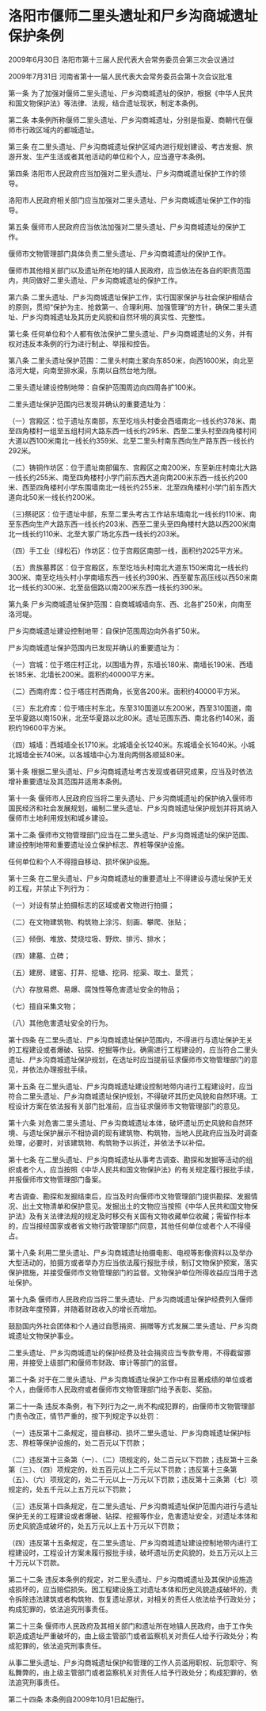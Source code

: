 # 洛阳市偃师二里头遗址和尸乡沟商城遗址保护条例

2009年6月30日 洛阳市第十三届人民代表大会常务委员会第三次会议通过

2009年7月31日 河南省第十一届人民代表大会常务委员会第十次会议批准



第一条 为了加强对偃师二里头遗址、尸乡沟商城遗址的保护，根据《中华人民共和国文物保护法》等法律、法规，结合遗址现状，制定本条例。

第二条 本条例所称偃师二里头遗址、尸乡沟商城遗址，分别是指夏、商朝代在偃师市行政区域内的都城遗址。

第三条 在二里头遗址、尸乡沟商城遗址保护区域内进行规划建设、考古发掘、旅游开发、生产生活或者其他活动的单位和个人，应当遵守本条例。

第四条 洛阳市人民政府应当加强对二里头遗址、尸乡沟商城遗址保护工作的领导。

洛阳市人民政府相关部门应当加强对二里头遗址、尸乡沟商城遗址保护工作的指导。

第五条 偃师市人民政府应当依法加强对二里头遗址、尸乡沟商城遗址的保护工作。

偃师市文物管理部门具体负责二里头遗址、尸乡沟商城遗址的保护工作。

偃师市其他相关部门以及遗址所在地的镇人民政府，应当依法在各自的职责范围内，共同做好二里头遗址、尸乡沟商城遗址的保护工作。

第六条 二里头遗址、尸乡沟商城遗址保护工作，实行国家保护与社会保护相结合的原则，贯彻“保护为主、抢救第一、合理利用、加强管理”的方针，确保二里头遗址、尸乡沟商城遗址及其历史风貌和自然环境的真实性、完整性。

第七条 任何单位和个人都有依法保护二里头遗址、尸乡沟商城遗址的义务，并有权对违反本条例的行为进行制止、举报和控告。

第八条 二里头遗址保护范围：二里头村南土冢向东850米，向西1600米，向北至洛河大堤，向南至排水渠，东南以自然台地为限。

二里头遗址建设控制地带：自保护范围周边向四周各扩100米。

二里头遗址保护范围内已发现并确认的重要遗址为：

（一）宫殿区：位于遗址东南部，东至圪垱头村委会西墙南北一线长约378米、南至四角楼村一组至五组村间大路东西一线长约295米、西至二里头村至四角楼村间大道以西100米南北一线长约359米、北至二里头村南东西向生产路东西一线长约292米。

（二）铸铜作坊区：位于遗址南部偏东、宫殿区之南200米，东至新庄村南北大路一线长约255米、南至四角楼村小学门前东西大道向南200米东西一线长约200米、西至四角楼村小学东围墙南北一线长约255米、北至四角楼村小学门前东西大道向北50米一线长约200米。

（三)祭祀区：位于遗址中部，东至二里头考古工作站东墙南北一线长约110米、南至东西向生产大路东西一线长约203米、西至二里头至四角楼村大路以西200米南北一线长约110米、北至大冢广场北东西一线长约203米。

（四）手工业（绿松石）作坊区：位于宫殿区南部一线，面积约2025平方米。

（五）贵族墓葬区：位于宫殿区，东至圪垱头村南北大道东150米南北一线长约300米、南至圪垱头村小学南墙东西一线长约390米、西至翟东高压线以西50米南北一线长约300米、北至岳佃路以南200米东西一线长约390米。

第九条 尸乡沟商城遗址保护范围：自商城城墙向东、西、北各扩250米，向南至洛河堤。

尸乡沟商城遗址建设控制地带：自保护范围周边向外各扩50米。

尸乡沟商城遗址保护范围内已发现并确认的重要遗址为：

（一）宫城：位于塔庄村正北，以围墙为界，东墙长180米、南墙长190米、西墙长185米、北墙长200米。面积约40000平方米。

（二）西南府库：位于塔庄村西南角，长宽各200米。面积约40000平方米。

（三）东北府库：位于塔庄村东北，东至310国道以东200米，西至310国道，南至华夏路以南150米，北至华夏路以北80米。遗址范围东西、南北各约140米，面积约19600平方米。

（四）城墙：西城墙全长1710米。北城墙全长1240米。东城墙全长1640米。小城北城墙全长740米。以各城墙中心为准向两侧各顺延80米。

第十条 根据二里头遗址、尸乡沟商城遗址考古发现或者研究成果，应当及时依法增补重要遗址及其范围并适用本条例。

第十一条 偃师市人民政府应当将二里头遗址、尸乡沟商城遗址的保护纳入偃师市国民经济和社会发展规划，编制二里头遗址、尸乡沟商城遗址保护规划并将其纳入偃师市土地利用规划和城乡建设。

第十二条 偃师市文物管理部门应当在二里头遗址、尸乡沟商城遗址的保护范围、建设控制地带和重要遗址设立保护标志、界桩等保护设施。

任何单位和个人不得擅自移动、损坏保护设施。

第十三条 在二里头遗址、尸乡沟商城遗址的重要遗址上不得建设与遗址保护无关的工程，并禁止下列行为：

（一）对设有禁止拍摄标志的区域或者文物进行拍摄；

（二）在文物建筑物、构筑物上涂污、刻画、攀爬、张贴；

（三）倾倒、堆放、焚烧垃圾、野炊、排污、排水；

（四）建墓、立碑；

（五）建房、建窑、打井、挖塘、挖洞、挖渠、取土、垦荒；

（六）存放易燃、易爆、腐蚀性等危害遗址安全的物品；

（七）擅自采集文物；

（八）其他危害遗址安全的行为。

第十四条 在二里头遗址、尸乡沟商城遗址保护范围内，不得进行与遗址保护无关的工程建设或者爆破、钻探、挖掘等作业。确需进行工程建设的，应当符合二里头遗址、尸乡沟商城遗址保护规划，在选址时应当提前征求偃师市文物管理部门的意见，并依法办理报批手续。

第十五条 在二里头遗址、尸乡沟商城遗址建设控制地带内进行工程建设时，应当符合二里头遗址、尸乡沟商城遗址保护规划，不得破坏其历史风貌和自然环境。工程设计方案在依法报有关部门批准前，应当征求偃师市文物管理部门的意见。

第十六条 对危害二里头遗址、尸乡沟商城遗址本体，破坏遗址历史风貌和自然环境、与遗址保护展示不相协调的现有建筑物、构筑物，当地人民政府应当及时调查处理，必要时，对该建筑物、构筑物予以拆迁，并依法予以补偿。

第十七条 在二里头遗址、尸乡沟商城遗址从事考古调查、勘探和发掘等活动的组织或者个人，应当按照《中华人民共和国文物保护法》的有关规定履行报批手续，并报偃师市文物管理部门备案。

考古调查、勘探和发掘结束后，应当及时向偃师市文物管理部门提供勘探、发掘情况、出土文物清单和保护意见。发掘出土的文物应当按照《中华人民共和国文物保护法》及有关法律法规的规定及时移交有关国有文物收藏单位收藏；需留作标本的，应当报经国家或者省文物行政管理部门同意，其他任何单位或者个人不得侵占。

第十八条 利用二里头遗址、尸乡沟商城遗址拍摄电影、电视等影像资料以及举办大型活动的，拍摄方或者举办方应当依法履行报批手续，制订文物保护预案，落实保护措施，并接受偃师市文物管理部门的监督。文物保护单位所得收益应当用于选址保护。

第十九条 偃师市人民政府应当将二里头遗址、尸乡沟商城遗址保护经费列入偃师市财政年度预算，并随着财政收入的增长而增加。

鼓励国内外社会团体和个人通过自愿捐资、捐赠等方式发展二里头遗址、尸乡沟商城遗址文物保护事业。

二里头遗址、尸乡沟商城遗址的保护经费及社会捐资应当专款专用，不得截留挪用，并接受上级部门和偃师市财政、审计等部门的监督。

第二十条 对于在二里头遗址、尸乡沟商城遗址保护工作中有显著成绩的单位或者个人，由偃师市人民政府或者偃师市文物管理部门给予表彰、奖励。

第二十一条 违反本条例，有下列行为之一,尚不构成犯罪的，由偃师市文物管理部门责令改正，情节严重的，按下列规定予以处罚：

（一）违反第十二条规定，擅自移动、损坏二里头遗址、尸乡沟商城遗址保护标志、界桩等保护设施的，处二百元以下罚款；

（二）违反第十三条第（一）、（二）项规定的，处二百元以下罚款；违反第十三条第（三）、（四）项规定的，处五百元以上二千元以下罚款；违反第十三条第（五）、（六）项规定的，处二千元以上一万元以下罚款；违反第十三条第（七）项规定的，处五千元以上五万元以下罚款；

（三）违反第十四条规定，在二里头遗址、尸乡沟商城遗址保护范围内进行与遗址保护无关的工程建设或者爆破、钻探、挖掘等作业，危害遗址安全，对遗址本体和历史风貌造成破坏的，处五万元以上五十万元以下罚款；

（四）违反第十五条规定，在二里头遗址、尸乡沟商城遗址建设控制地带内进行工程建设时，工程设计方案未履行报批手续，破坏遗址历史风貌的，处五万元以上三十万元以下罚款。

第二十二条 违反本条例的规定，对二里头遗址、尸乡沟商城遗址及其保护设施造成损坏的，应当赔偿损失。因工程建设施工对遗址本体和历史风貌造成破坏的，责令拆除违法建筑或者构筑物、恢复遗址原状，对相关的责任人依法给予行政处分；构成犯罪的，依法追究刑事责任。

第二十三条 偃师市人民政府及其相关部门和遗址所在地镇人民政府，由于工作失职造成遗址严重破坏的，由上级主管部门或者监察机关对责任人给予行政处分；构成犯罪的，依法追究刑事责任。

从事二里头遗址、尸乡沟商城遗址保护和管理的工作人员滥用职权、玩忽职守、徇私舞弊的，由上级主管部门或者监察机关对责任人给予行政处分；构成犯罪的，依法追究刑事责任。

第二十四条 本条例自2009年10月1日起施行。